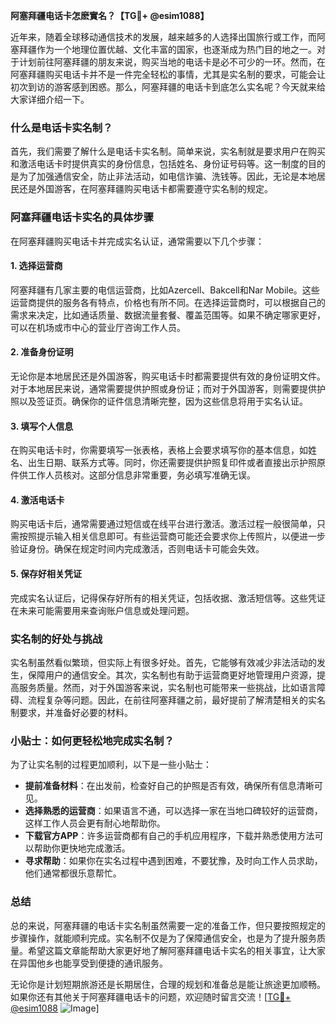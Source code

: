 **阿塞拜疆电话卡怎麽實名？【TG💪+ @esim1088】**

近年来，随着全球移动通信技术的发展，越来越多的人选择出国旅行或工作，而阿塞拜疆作为一个地理位置优越、文化丰富的国家，也逐渐成为热门目的地之一。对于计划前往阿塞拜疆的朋友来说，购买当地的电话卡是必不可少的一环。然而，在阿塞拜疆购买电话卡并不是一件完全轻松的事情，尤其是实名制的要求，可能会让初次到访的游客感到困惑。那么，阿塞拜疆的电话卡到底怎么实名呢？今天就来给大家详细介绍一下。

### 什么是电话卡实名制？

首先，我们需要了解什么是电话卡实名制。简单来说，实名制就是要求用户在购买和激活电话卡时提供真实的身份信息，包括姓名、身份证号码等。这一制度的目的是为了加强通信安全，防止非法活动，如电信诈骗、洗钱等。因此，无论是本地居民还是外国游客，在阿塞拜疆购买电话卡都需要遵守实名制的规定。

### 阿塞拜疆电话卡实名的具体步骤

在阿塞拜疆购买电话卡并完成实名认证，通常需要以下几个步骤：

#### 1. **选择运营商**
阿塞拜疆有几家主要的电信运营商，比如Azercell、Bakcell和Nar Mobile。这些运营商提供的服务各有特点，价格也有所不同。在选择运营商时，可以根据自己的需求来决定，比如通话质量、数据流量套餐、覆盖范围等。如果不确定哪家更好，可以在机场或市中心的营业厅咨询工作人员。

#### 2. **准备身份证明**
无论你是本地居民还是外国游客，购买电话卡时都需要提供有效的身份证明文件。对于本地居民来说，通常需要提供护照或身份证；而对于外国游客，则需要提供护照以及签证页。确保你的证件信息清晰完整，因为这些信息将用于实名认证。

#### 3. **填写个人信息**
在购买电话卡时，你需要填写一张表格，表格上会要求填写你的基本信息，如姓名、出生日期、联系方式等。同时，你还需要提供护照复印件或者直接出示护照原件供工作人员核对。这部分信息非常重要，务必填写准确无误。

#### 4. **激活电话卡**
购买电话卡后，通常需要通过短信或在线平台进行激活。激活过程一般很简单，只需按照提示输入相关信息即可。有些运营商可能还会要求你上传照片，以便进一步验证身份。确保在规定时间内完成激活，否则电话卡可能会失效。

#### 5. **保存好相关凭证**
完成实名认证后，记得保存好所有的相关凭证，包括收据、激活短信等。这些凭证在未来可能需要用来查询账户信息或处理问题。

### 实名制的好处与挑战

实名制虽然看似繁琐，但实际上有很多好处。首先，它能够有效减少非法活动的发生，保障用户的通信安全。其次，实名制也有助于运营商更好地管理用户资源，提高服务质量。然而，对于外国游客来说，实名制也可能带来一些挑战，比如语言障碍、流程复杂等问题。因此，在前往阿塞拜疆之前，最好提前了解清楚相关的实名制要求，并准备好必要的材料。

### 小贴士：如何更轻松地完成实名制？

为了让实名制的过程更加顺利，以下是一些小贴士：

- **提前准备材料**：在出发前，检查好自己的护照是否有效，确保所有信息清晰可见。
- **选择熟悉的运营商**：如果语言不通，可以选择一家在当地口碑较好的运营商，这样工作人员会更有耐心地帮助你。
- **下载官方APP**：许多运营商都有自己的手机应用程序，下载并熟悉使用方法可以帮助你更快地完成激活。
- **寻求帮助**：如果你在实名过程中遇到困难，不要犹豫，及时向工作人员求助，他们通常都很乐意帮忙。

### 总结

总的来说，阿塞拜疆的电话卡实名制虽然需要一定的准备工作，但只要按照规定的步骤操作，就能顺利完成。实名制不仅是为了保障通信安全，也是为了提升服务质量。希望这篇文章能帮助大家更好地了解阿塞拜疆电话卡实名的相关事宜，让大家在异国他乡也能享受到便捷的通讯服务。

无论你是计划短期旅游还是长期居住，合理的规划和准备总是能让旅途更加顺畅。如果你还有其他关于阿塞拜疆电话卡的问题，欢迎随时留言交流！[[TG💪+ @esim1088](https://t.me/s/esim1088) ![Image](https://i.postimg.cc/4NQfJmqS/Snipaste-2025-05-13-00-14-12.png)]